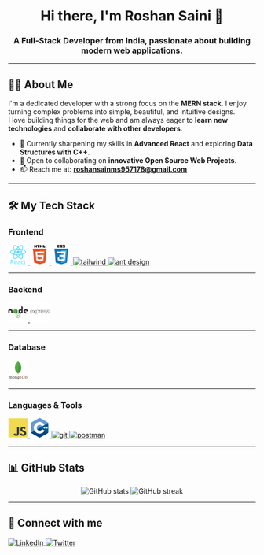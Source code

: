 <h1 align="center">
Hi there, I'm Roshan Saini 👋
</h1>
<h3 align="center">
A Full-Stack Developer from India, passionate about building modern web applications.
</h3>

---

## 👨‍💻 About Me

I'm a dedicated developer with a strong focus on the **MERN stack**. I enjoy turning complex problems into simple, beautiful, and intuitive designs.  
I love building things for the web and am always eager to **learn new technologies** and **collaborate with other developers**.

- 🌱 Currently sharpening my skills in **Advanced React** and exploring **Data Structures with C++**.  
- 👯 Open to collaborating on **innovative Open Source Web Projects**.  
- 📫 Reach me at: **roshansainms957178@gmail.com**

---

## 🛠️ My Tech Stack

### **Frontend**
<p align="left">
<a href="https://reactjs.org/" target="_blank">
<img src="https://raw.githubusercontent.com/devicons/devicon/master/icons/react/react-original-wordmark.svg" alt="react" width="40" height="40"/>
</a>
<a href="https://www.w3.org/html/" target="_blank">
<img src="https://raw.githubusercontent.com/devicons/devicon/master/icons/html5/html5-original-wordmark.svg" alt="html5" width="40" height="40"/>
</a>
<a href="https://www.w3schools.com/css/" target="_blank">
<img src="https://raw.githubusercontent.com/devicons/devicon/master/icons/css3/css3-original-wordmark.svg" alt="css3" width="40" height="40"/>
</a>
<a href="https://tailwindcss.com/" target="_blank">
<img src="https://www.vectorlogo.zone/logos/tailwindcss/tailwindcss-icon.svg" alt="tailwind" width="40" height="40"/>
</a>
<a href="https://ant.design/" target="_blank">
<img src="https://gw.alipayobjects.com/zos/rmsportal/KDpgvguMpGfqaHPjicRK.svg" alt="ant design" width="40" height="40"/>
</a>
</p>

---

### **Backend**
<p align="left">
<a href="https://nodejs.org" target="_blank">
<img src="https://raw.githubusercontent.com/devicons/devicon/master/icons/nodejs/nodejs-original-wordmark.svg" alt="nodejs" width="40" height="40"/>
</a>
<a href="https://expressjs.com" target="_blank">
<img src="https://raw.githubusercontent.com/devicons/devicon/master/icons/express/express-original-wordmark.svg" alt="express" width="40" height="40"/>
</a>
</p>

---

### **Database**
<p align="left">
<a href="https://www.mongodb.com/" target="_blank">
<img src="https://raw.githubusercontent.com/devicons/devicon/master/icons/mongodb/mongodb-original-wordmark.svg" alt="mongodb" width="40" height="40"/>
</a>
</p>

---

### **Languages & Tools**
<p align="left">
<a href="https://developer.mozilla.org/en-US/docs/Web/JavaScript" target="_blank">
<img src="https://raw.githubusercontent.com/devicons/devicon/master/icons/javascript/javascript-original.svg" alt="javascript" width="40" height="40"/>
</a>
<a href="https://www.cplusplus.com/" target="_blank">
<img src="https://raw.githubusercontent.com/devicons/devicon/master/icons/cplusplus/cplusplus-original.svg" alt="cplusplus" width="40" height="40"/>
</a>
<a href="https://git-scm.com/" target="_blank">
<img src="https://www.vectorlogo.zone/logos/git-scm/git-scm-icon.svg" alt="git" width="40" height="40"/>
</a>
<a href="https://www.postman.com" target="_blank">
<img src="https://www.vectorlogo.zone/logos/getpostman/getpostman-icon.svg" alt="postman" width="40" height="40"/>
</a>
</p>

---

## 📊 GitHub Stats

<p align="center">
<img src="https://github-readme-stats.vercel.app/api?username=roshansaini18&show_icons=true&theme=tokyonight" alt="GitHub stats" />
<img src="https://github-readme-streak-stats.herokuapp.com/?user=roshansaini18&theme=tokyonight" alt="GitHub streak" />
</p>

---

## 🔗 Connect with me

<p align="left">
<a href="[https://linkedin.com/in/roshansaini18](https://github.com/roshansaini18/roshansaini18)" target="_blank">
<img align="center" src="https://raw.githubusercontent.com/rahuldkjain/github-profile-readme-generator/master/src/images/icons/Social/linked-in-alt.svg" alt="LinkedIn" height="30" width="40" />
</a>
<a href="https://twitter.com/roshansaini18" target="_blank">
<img align="center" src="https://raw.githubusercontent.com/rahuldkjain/github-profile-readme-generator/master/src/images/icons/Social/twitter.svg" alt="Twitter" height="30" width="40" />
</a>
</p>
